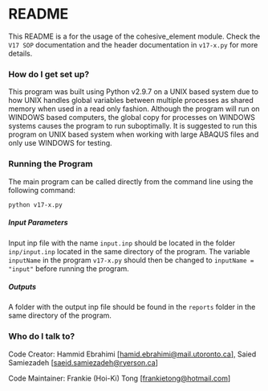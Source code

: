 # README #

This README is a for the usage of the cohesive_element module. Check the `V17 SOP` documentation and the header documentation in `v17-x.py` for more details.

### How do I get set up? ###

This program was built using Python v2.9.7 on a UNIX based system due to how UNIX handles global variables between multiple processes as shared memory when used in a read only fashion.
Although the program will run on WINDOWS based computers, the global copy for processes on WINDOWS systems causes the program to run suboptimally.
It is suggested to run this program on UNIX based system when working with large ABAQUS files and only use WINDOWS for testing.

### Running the Program ###

The main program can be called directly from the command line using the following command:

`python v17-x.py`

##### Input Parameters #####

Input inp file with the name `input.inp` should be located in the folder `inp/input.inp` located in the same directory of the program. 
The variable `inputName` in the program `v17-x.py` should then be changed to `inputName = "input"` before running the program.
	
##### Outputs #####

A folder with the output inp file should be found in the `reports` folder in the same directory of the program.

### Who do I talk to? ###

Code Creator: Hammid Ebrahimi [hamid.ebrahimi@mail.utoronto.ca], Saied Samiezadeh [saeid.samiezadeh@ryerson.ca]

Code Maintainer: Frankie (Hoi-Ki) Tong [frankietong@hotmail.com]
